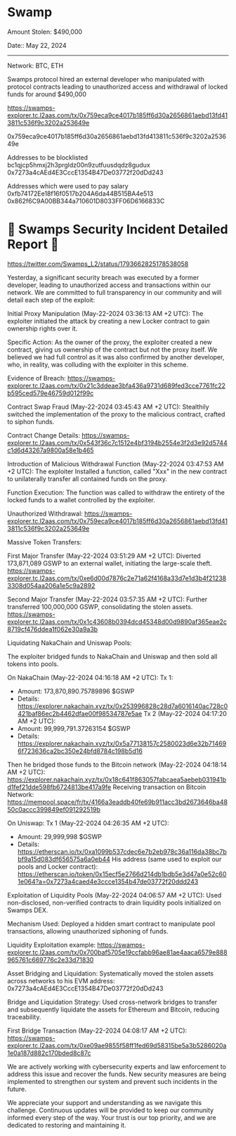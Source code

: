 # Swamp

Amount Stolen: $490,000

Date:: May 22, 2024

---

Network: BTC, ETH

Swamps protocol hired an external developer who manipulated with protocol contracts leading to unauthorized access and withdrawal of locked funds for around $490,000


https://swamps-explorer.tc.l2aas.com/tx/0x759eca9ce4017b185ff6d30a2656861aebd13fd413811c536f9c3202a253649e


0x759eca9ce4017b185ff6d30a2656861aebd13fd413811c536f9c3202a253649e

Addresses to be blocklisted
bc1qjcp5hmxj2h3prgldz00n9zutfuusdqdz8gudux
0x7273a4cAEd4E3CccE1354B47De03772f20dDd243

Addresses which were used to pay salary
0xfb74172Ee18f16f0517b204A6da44B515BA4e513
0x862f6C9A00BB344a710601D8033FF06D6166833C






# 🚨 Swamps Security Incident Detailed Report 🚨

https://twitter.com/Swamps_L2/status/1793662825178538058

Yesterday, a significant security breach was executed by a former developer, leading to unauthorized access and transactions within our network. We are committed to full transparency in our community and will detail each step of the exploit:

Initial Proxy Manipulation (May-22-2024 03:36:13 AM +2 UTC): The exploiter initiated the attack by creating a new Locker contract to gain ownership rights over it.

Specific Action: As the owner of the proxy, the exploiter created a new contract, giving us ownership of the contract but not the proxy itself. We believed we had full control as it was also confirmed by another developer, who, in reality, was colluding with the exploiter in this scheme.

Evidence of Breach: https://swamps-explorer.tc.l2aas.com/tx/0x21c3ddeae3bfa436a9731d689fed3cce7761fc22b595ced579e46759d012f99c

Contract Swap Fraud (May-22-2024 03:45:43 AM +2 UTC): Stealthily switched the implementation of the proxy to the malicious contract, crafted to siphon funds.

Contract Change Details: https://swamps-explorer.tc.l2aas.com/tx/0x543f36c7c1512e4bf3194b2554e3f2d3e92d5744c1d6d43267a9800a58e1b465

Introduction of Malicious Withdrawal Function (May-22-2024 03:47:53 AM +2 UTC): The exploiter Installed a function, called "Xxx" in the new contract to unilaterally transfer all contained funds on the proxy.

Function Execution: The function was called to withdraw the entirety of the locked funds to a wallet controlled by the exploiter.

Unauthorized Withdrawal: https://swamps-explorer.tc.l2aas.com/tx/0x759eca9ce4017b185ff6d30a2656861aebd13fd413811c536f9c3202a253649e

Massive Token Transfers:

First Major Transfer (May-22-2024 03:51:29 AM +2 UTC): 
Diverted 173,871,089 GSWP to an external wallet, initiating the large-scale theft.
https://swamps-explorer.tc.l2aas.com/tx/0xe6d00d7876c2e71a62f4168a33d7e1d3b4f212383308d054aa206a1e5c9a2892

Second Major Transfer (May-22-2024 03:57:35 AM +2 UTC): 
Further transferred 100,000,000 GSWP, consolidating the stolen assets.
https://swamps-explorer.tc.l2aas.com/tx/0x1c43608b0394dcd45348d00d9890af365eae2c8719cf476ddea1f062e30a9a3b

Liquidating NakaChain and Uniswap Pools:

The exploiter bridged funds to NakaChain and Uniswap and then sold all tokens into pools.

On NakaChain (May-22-2024 04:16:18 AM +2 UTC):
Tx 1:
- Amount: 173,870,890.75789896 $GSWP
- Details: https://explorer.nakachain.xyz/tx/0x253996828c28d7a6016140ac728c0421baf86ec2b4462dfae00f98534787e5ae
Tx 2 (May-22-2024 04:17:20 AM +2 UTC):
- Amount: 99,999,791.37263154 $GSWP
- Details: https://explorer.nakachain.xyz/tx/0x5a77138157c2580023d6e32b714696f723636ca2bc350e24bfd8784c198b5d16

Then he bridged those funds to the Bitcoin network (May-22-2024 04:18:14 AM +2 UTC):
https://explorer.nakachain.xyz/tx/0x18c641f863057fabcaea5aebeb031941bd1fef21dde598fb6724813be417a9fe
Receiving transaction on Bitcoin Network: https://mempool.space/fr/tx/4166a3eaddb40fe69b911acc3bd2673646ba4850c0accc399849ef091292519b

On Uniswap:
Tx 1 (May-22-2024 04:26:35 AM +2 UTC):
- Amount: 29,999,998 $GSWP
- Details: https://etherscan.io/tx/0xa1099b537cdec6e7b2eb978c36a116da38bc7bbf9a15d083df656575a6a0eb44
His address (same used to exploit our pools and Locker contract): https://etherscan.io/token/0x15ecf5e2766d214db1bdb5e3d47a0e52c601e064?a=0x7273a4caed4e3ccce1354b47de03772f20ddd243

Exploitation of Liquidity Pools (May-22-2024 04:06:57 AM +2 UTC): Used non-disclosed, non-verified contracts to drain liquidity pools initialized on Swamps DEX.

Mechanism Used: Deployed a hidden smart contract to manipulate pool transactions, allowing unauthorized siphoning of funds.

Liquidity Exploitation example: https://swamps-explorer.tc.l2aas.com/tx/0x700baf5705e19ccfabb96ae81ae4aaca6579e888965761c669776c2e33d71830

Asset Bridging and Liquidation: Systematically moved the stolen assets across networks to his EVM address: 0x7273a4cAEd4E3CccE1354B47De03772f20dDd243

Bridge and Liquidation Strategy: Used cross-network bridges to transfer and subsequently liquidate the assets for Ethereum and Bitcoin, reducing traceability.

First Bridge Transaction (May-22-2024 04:08:17 AM +2 UTC): https://swamps-explorer.tc.l2aas.com/tx/0xe09ae9855f58ff1fed69d58315be5a3b5286020a1e0a187d882c170bded8c87c

We are actively working with cybersecurity experts and law enforcement to address this issue and recover the funds. New security measures are being implemented to strengthen our system and prevent such incidents in the future.

We appreciate your support and understanding as we navigate this challenge. Continuous updates will be provided to keep our community informed every step of the way. Your trust is our top priority, and we are dedicated to restoring and maintaining it.
